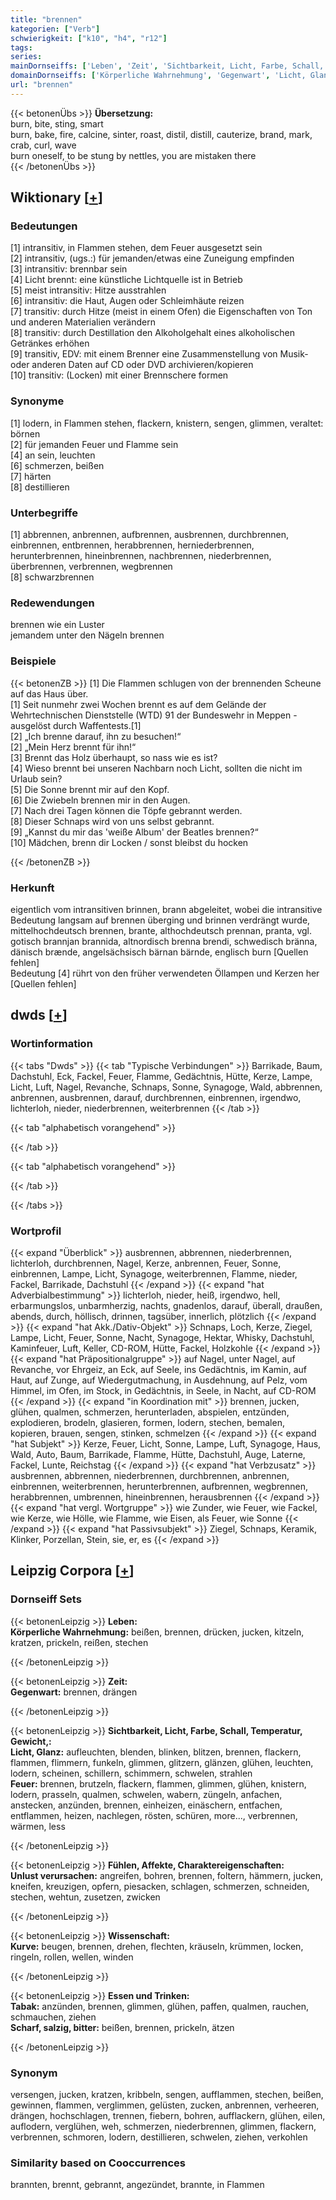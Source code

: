 ```yaml
---
title: "brennen"
kategorien: ["Verb"]
schwierigkeit: ["k10", "h4", "r12"]
tags:
series:
mainDornseiffs: ['Leben', 'Zeit', 'Sichtbarkeit, Licht, Farbe, Schall, Temperatur, Gewicht,', 'Fühlen, Affekte, Charaktereigenschaften', 'Wissenschaft', 'Essen und Trinken']
domainDornseiffs: ['Körperliche Wahrnehmung', 'Gegenwart', 'Licht, Glanz', 'Feuer', 'Unlust verursachen', 'Kurve', 'Tabak', 'Scharf, salzig, bitter']
url: "brennen"
---
```


{{< betonenÜbs >}}
**Übersetzung:**  
burn, bite, sting, smart  
burn, bake, fire, calcine, sinter, roast, distil, distill, cauterize, brand, mark, crab, curl, wave  
burn oneself, to be stung by nettles, you are mistaken there  
{{< /betonenÜbs >}}

## Wiktionary [[+](https://de.wiktionary.org/wiki/brennen)]

### Bedeutungen
[1] intransitiv, in Flammen stehen, dem Feuer ausgesetzt sein  
[2] intransitiv, (ugs.:) für jemanden/etwas eine Zuneigung empfinden  
[3] intransitiv: brennbar sein  
[4] Licht brennt: eine künstliche Lichtquelle ist in Betrieb  
[5] meist intransitiv: Hitze ausstrahlen  
[6] intransitiv: die Haut, Augen oder Schleimhäute reizen  
[7] transitiv: durch Hitze (meist in einem Ofen) die Eigenschaften von Ton und anderen Materialien verändern  
[8] transitiv: durch Destillation den Alkoholgehalt eines alkoholischen Getränkes erhöhen  
[9] transitiv, EDV: mit einem Brenner eine Zusammenstellung von Musik- oder anderen Daten auf CD oder DVD archivieren/kopieren  
[10] transitiv: (Locken) mit einer Brennschere formen  

### Synonyme
[1] lodern, in Flammen stehen, flackern, knistern, sengen, glimmen, veraltet: börnen  
[2] für jemanden Feuer und Flamme sein  
[4] an sein, leuchten  
[6] schmerzen, beißen  
[7] härten  
[8] destillieren  

### Unterbegriffe
[1] abbrennen, anbrennen, aufbrennen, ausbrennen, durchbrennen, einbrennen, entbrennen, herabbrennen, herniederbrennen, herunterbrennen, hineinbrennen, nachbrennen, niederbrennen, überbrennen, verbrennen, wegbrennen  
[8] schwarzbrennen  

### Redewendungen
brennen wie ein Luster  
jemandem unter den Nägeln brennen  

### Beispiele
{{< betonenZB >}}
[1] Die Flammen schlugen von der brennenden Scheune auf das Haus über.  
[1] Seit nunmehr zwei Wochen brennt es auf dem Gelände der Wehrtechnischen Dienststelle (WTD) 91 der Bundeswehr in Meppen - ausgelöst durch Waffentests.[1]  
[2] „Ich brenne darauf, ihn zu besuchen!“  
[2] „Mein Herz brennt für ihn!“  
[3] Brennt das Holz überhaupt, so nass wie es ist?  
[4] Wieso brennt bei unseren Nachbarn noch Licht, sollten die nicht im Urlaub sein?  
[5] Die Sonne brennt mir auf den Kopf.  
[6] Die Zwiebeln brennen mir in den Augen.  
[7] Nach drei Tagen können die Töpfe gebrannt werden.  
[8] Dieser Schnaps wird von uns selbst gebrannt.  
[9] „Kannst du mir das 'weiße Album' der Beatles brennen?“  
[10] Mädchen, brenn dir Locken / sonst bleibst du hocken  

{{< /betonenZB >}}
### Herkunft
eigentlich vom intransitiven brinnen, brann abgeleitet, wobei die intransitive Bedeutung langsam auf brennen überging und brinnen verdrängt wurde, mittelhochdeutsch brennen, brante, althochdeutsch prennan, pranta, vgl. gotisch brannjan brannida, altnordisch brenna brendi, schwedisch bränna, dänisch brænde, angelsächsisch bärnan bärnde, englisch burn [Quellen fehlen]  
Bedeutung [4] rührt von den früher verwendeten Öllampen und Kerzen her [Quellen fehlen]  



## dwds [[+](https://www.dwds.de/wb/brennen)]

### Wortinformation
{{< tabs "Dwds" >}}
{{< tab "Typische Verbindungen" >}}
Barrikade, Baum, Dachstuhl, Eck, Fackel, Feuer, Flamme, Gedächtnis, Hütte, Kerze, Lampe, Licht, Luft, Nagel, Revanche, Schnaps, Sonne, Synagoge, Wald, abbrennen, anbrennen, ausbrennen, darauf, durchbrennen, einbrennen, irgendwo, lichterloh, nieder, niederbrennen, weiterbrennen
{{< /tab >}}

{{< tab "alphabetisch vorangehend" >}}

{{< /tab >}}

{{< tab "alphabetisch vorangehend" >}}

{{< /tab >}}

{{< /tabs >}}

### Wortprofil
{{< expand "Überblick" >}} ausbrennen, abbrennen, niederbrennen, lichterloh, durchbrennen, Nagel, Kerze, anbrennen, Feuer, Sonne, einbrennen, Lampe, Licht, Synagoge, weiterbrennen, Flamme, nieder, Fackel, Barrikade, Dachstuhl {{< /expand >}}
{{< expand "hat Adverbialbestimmung" >}} lichterloh, nieder, heiß, irgendwo, hell, erbarmungslos, unbarmherzig, nachts, gnadenlos, darauf, überall, draußen, abends, durch, höllisch, drinnen, tagsüber, innerlich, plötzlich {{< /expand >}}
{{< expand "hat Akk./Dativ-Objekt" >}} Schnaps, Loch, Kerze, Ziegel, Lampe, Licht, Feuer, Sonne, Nacht, Synagoge, Hektar, Whisky, Dachstuhl, Kaminfeuer, Luft, Keller, CD-ROM, Hütte, Fackel, Holzkohle {{< /expand >}}
{{< expand "hat Präpositionalgruppe" >}} auf Nagel, unter Nagel, auf Revanche, vor Ehrgeiz, an Eck, auf Seele, ins Gedächtnis, im Kamin, auf Haut, auf Zunge, auf Wiedergutmachung, in Ausdehnung, auf Pelz, vom Himmel, im Ofen, im Stock, in Gedächtnis, in Seele, in Nacht, auf CD-ROM {{< /expand >}}
{{< expand "in Koordination mit" >}} brennen, jucken, glühen, qualmen, schmerzen, herunterladen, abspielen, entzünden, explodieren, brodeln, glasieren, formen, lodern, stechen, bemalen, kopieren, brauen, sengen, stinken, schmelzen {{< /expand >}}
{{< expand "hat Subjekt" >}} Kerze, Feuer, Licht, Sonne, Lampe, Luft, Synagoge, Haus, Wald, Auto, Baum, Barrikade, Flamme, Hütte, Dachstuhl, Auge, Laterne, Fackel, Lunte, Reichstag {{< /expand >}}
{{< expand "hat Verbzusatz" >}} ausbrennen, abbrennen, niederbrennen, durchbrennen, anbrennen, einbrennen, weiterbrennen, herunterbrennen, aufbrennen, wegbrennen, herabbrennen, umbrennen, hineinbrennen, herausbrennen {{< /expand >}}
{{< expand "hat vergl. Wortgruppe" >}} wie Zunder, wie Feuer, wie Fackel, wie Kerze, wie Hölle, wie Flamme, wie Eisen, als Feuer, wie Sonne {{< /expand >}}
{{< expand "hat Passivsubjekt" >}} Ziegel, Schnaps, Keramik, Klinker, Porzellan, Stein, sie, er, es {{< /expand >}}

## Leipzig Corpora [[+](https://corpora.uni-leipzig.de/en/res?word=brennen&corpusId=deu_newscrawl-public_2018)]

### Dornseiff Sets
{{< betonenLeipzig >}}
**Leben:**  
**Körperliche Wahrnehmung:** beißen, brennen, drücken, jucken, kitzeln, kratzen, prickeln, reißen, stechen  

{{< /betonenLeipzig >}}


{{< betonenLeipzig >}}
**Zeit:**  
**Gegenwart:** brennen, drängen  

{{< /betonenLeipzig >}}


{{< betonenLeipzig >}}
**Sichtbarkeit, Licht, Farbe, Schall, Temperatur, Gewicht,:**  
**Licht, Glanz:** aufleuchten, blenden, blinken, blitzen, brennen, flackern, flammen, flimmern, funkeln, glimmen, glitzern, glänzen, glühen, leuchten, lodern, scheinen, schillern, schimmern, schwelen, strahlen  
**Feuer:** brennen, brutzeln, flackern, flammen, glimmen, glühen, knistern, lodern, prasseln, qualmen, schwelen, wabern, züngeln, anfachen, anstecken, anzünden, brennen, einheizen, einäschern, entfachen, entflammen, heizen, nachlegen, rösten, schüren, more..., verbrennen, wärmen, less  

{{< /betonenLeipzig >}}


{{< betonenLeipzig >}}
**Fühlen, Affekte, Charaktereigenschaften:**  
**Unlust verursachen:** angreifen, bohren, brennen, foltern, hämmern, jucken, kneifen, kreuzigen, opfern, piesacken, schlagen, schmerzen, schneiden, stechen, wehtun, zusetzen, zwicken  

{{< /betonenLeipzig >}}


{{< betonenLeipzig >}}
**Wissenschaft:**  
**Kurve:** beugen, brennen, drehen, flechten, kräuseln, krümmen, locken, ringeln, rollen, wellen, winden  

{{< /betonenLeipzig >}}


{{< betonenLeipzig >}}
**Essen und Trinken:**  
**Tabak:** anzünden, brennen, glimmen, glühen, paffen, qualmen, rauchen, schmauchen, ziehen  
**Scharf, salzig, bitter:** beißen, brennen, prickeln, ätzen  

{{< /betonenLeipzig >}}

### Synonym
versengen, jucken, kratzen, kribbeln, sengen, aufflammen, stechen, beißen, gewinnen, flammen, verglimmen, gelüsten, zucken, anbrennen, verheeren, drängen, hochschlagen, trennen, fiebern, bohren, aufflackern, glühen, eilen, auflodern, verglühen, weh, schmerzen, niederbrennen, glimmen, flackern, verbrennen, schmoren, lodern, destillieren, schwelen, ziehen, verkohlen


### Similarity based on Cooccurrences
brannten, brennt, gebrannt, angezündet, brannte, in Flammen

